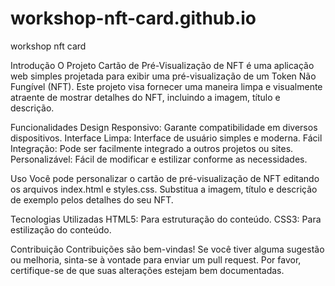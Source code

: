 # workshop-nft-card.github.io
workshop nft card 

Introdução
O Projeto Cartão de Pré-Visualização de NFT é uma aplicação web simples projetada para exibir uma pré-visualização de um Token Não Fungível (NFT). Este projeto visa fornecer uma maneira limpa e visualmente atraente de mostrar detalhes do NFT, incluindo a imagem, título e descrição.

Funcionalidades
Design Responsivo: Garante compatibilidade em diversos dispositivos.
Interface Limpa: Interface de usuário simples e moderna.
Fácil Integração: Pode ser facilmente integrado a outros projetos ou sites.
Personalizável: Fácil de modificar e estilizar conforme as necessidades.

Uso
Você pode personalizar o cartão de pré-visualização de NFT editando os arquivos index.html e styles.css. Substitua a imagem, título e descrição de exemplo pelos detalhes do seu NFT.

Tecnologias Utilizadas
HTML5: Para estruturação do conteúdo.
CSS3: Para estilização do conteúdo.

Contribuição
Contribuições são bem-vindas! Se você tiver alguma sugestão ou melhoria, sinta-se à vontade para enviar um pull request. Por favor, certifique-se de que suas alterações estejam bem documentadas.

